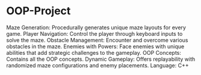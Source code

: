 # OOP-Project
Maze Generation: Procedurally generates unique maze layouts for every game.
Player Navigation: Control the player through keyboard inputs to solve the maze.
Obstacle Management: Encounter and overcome various obstacles in the maze.
Enemies with Powers: Face enemies with unique abilities that add strategic challenges to the gameplay.
OOP Concepts: Contains all the OOP concepts.
Dynamic Gameplay: Offers replayability with randomized maze configurations and enemy placements.
Language: C++ 
